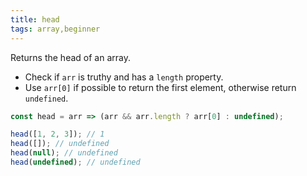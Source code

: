 ```yaml
---
title: head
tags: array,beginner
---
```


Returns the head of an array.

- Check if `arr` is truthy and has a `length` property.
- Use `arr[0]` if possible to return the first element, otherwise return `undefined`.

```js
const head = arr => (arr && arr.length ? arr[0] : undefined);
```

```js
head([1, 2, 3]); // 1
head([]); // undefined
head(null); // undefined
head(undefined); // undefined
```
